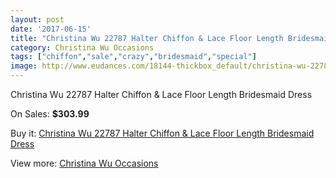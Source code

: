 ```yaml
---
layout: post
date: '2017-06-15'
title: "Christina Wu 22787 Halter Chiffon & Lace Floor Length Bridesmaid Dress"
category: Christina Wu Occasions
tags: ["chiffon","sale","crazy","bridesmaid","special"]
image: http://www.eudances.com/18144-thickbox_default/christina-wu-22787-halter-chiffon-lace-floor-length-bridesmaid-dress.jpg
---
```

Christina Wu 22787 Halter Chiffon & Lace Floor Length Bridesmaid Dress

On Sales: **$303.99**
<a href="https://www.eudances.com/en/christina-wu-occasions/5289-christina-wu-22787-halter-chiffon-lace-floor-length-bridesmaid-dress.html"><amp-img layout="responsive" width="600" height="600" src="//www.eudances.com/18144-thickbox_default/christina-wu-22787-halter-chiffon-lace-floor-length-bridesmaid-dress.jpg" alt="Christina Wu 22787 Halter Chiffon & Lace Floor Length Bridesmaid Dress 0" /></a>
<a href="https://www.eudances.com/en/christina-wu-occasions/5289-christina-wu-22787-halter-chiffon-lace-floor-length-bridesmaid-dress.html"><amp-img layout="responsive" width="600" height="600" src="//www.eudances.com/18145-thickbox_default/christina-wu-22787-halter-chiffon-lace-floor-length-bridesmaid-dress.jpg" alt="Christina Wu 22787 Halter Chiffon & Lace Floor Length Bridesmaid Dress 1" /></a>

Buy it: [Christina Wu 22787 Halter Chiffon & Lace Floor Length Bridesmaid Dress](https://www.eudances.com/en/christina-wu-occasions/5289-christina-wu-22787-halter-chiffon-lace-floor-length-bridesmaid-dress.html "Christina Wu 22787 Halter Chiffon & Lace Floor Length Bridesmaid Dress")

View more: [Christina Wu Occasions](https://www.eudances.com/en/59-christina-wu-occasions "Christina Wu Occasions")